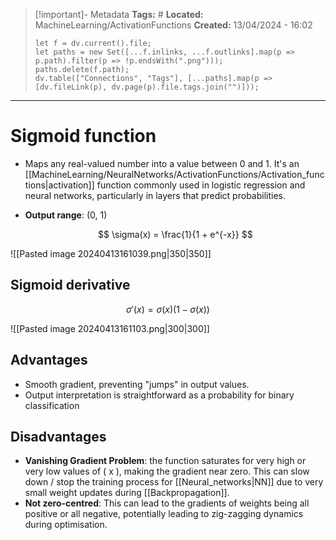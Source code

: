 > [!important]- Metadata
> **Tags:** #
> **Located:** MachineLearning/ActivationFunctions
> **Created:** 13/04/2024 - 16:02
> ```dataviewjs
> let f = dv.current().file;
> let paths = new Set([...f.inlinks, ...f.outlinks].map(p => p.path).filter(p => !p.endsWith(".png")));
> paths.delete(f.path);
> dv.table(["Connections", "Tags"], [...paths].map(p => [dv.fileLink(p), dv.page(p).file.tags.join("")]));
> ```

___
# Sigmoid function

- Maps any real-valued number into a value between 0 and 1. It's an [[MachineLearning/NeuralNetworks/ActivationFunctions/Activation_functions|activation]] function commonly used in logistic regression and neural networks, particularly in layers that predict probabilities.
- **Output range**: (0, 1)

  $$ \sigma(x) = \frac{1}{1 + e^{-x}} $$


![[Pasted image 20240413161039.png|350|350]]

## Sigmoid derivative 

  $$ \sigma'(x) = \sigma(x)(1 - \sigma(x)) $$


![[Pasted image 20240413161103.png|300|300]]



## Advantages
- Smooth gradient, preventing "jumps" in output values.
- Output interpretation is straightforward as a probability for binary classification
## Disadvantages

- **Vanishing Gradient Problem**: the function saturates for very high or very low values of \( x \), making the gradient near zero. This can slow down /  stop the training process for [[Neural_networks|NN]] due to very small weight updates during [[Backpropagation]].
- **Not zero-centred**: This can lead to the gradients of weights being all positive or all negative, potentially leading to zig-zagging dynamics during optimisation.
